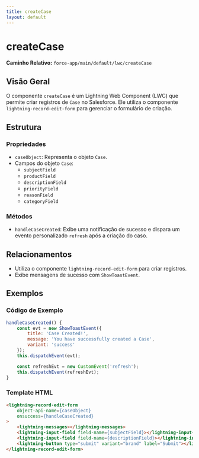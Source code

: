 ```yaml
---
title: createCase
layout: default
---
```


# createCase

**Caminho Relativo:** `force-app/main/default/lwc/createCase`

## Visão Geral
O componente `createCase` é um Lightning Web Component (LWC) que permite criar registros de `Case` no Salesforce. Ele utiliza o componente `lightning-record-edit-form` para gerenciar o formulário de criação.

## Estrutura
### Propriedades
- `caseObject`: Representa o objeto `Case`.
- Campos do objeto `Case`:
  - `subjectField`
  - `productField`
  - `descriptionField`
  - `priorityField`
  - `reasonField`
  - `categoryField`

### Métodos
- `handleCaseCreated`: Exibe uma notificação de sucesso e dispara um evento personalizado `refresh` após a criação do caso.

## Relacionamentos
- Utiliza o componente `lightning-record-edit-form` para criar registros.
- Exibe mensagens de sucesso com `ShowToastEvent`.

## Exemplos
### Código de Exemplo
```javascript
handleCaseCreated() {
    const evt = new ShowToastEvent({
        title: 'Case Created!',
        message: 'You have successfully created a Case',
        variant: 'success'
    });
    this.dispatchEvent(evt);

    const refreshEvt = new CustomEvent('refresh');
    this.dispatchEvent(refreshEvt);
}
```

### Template HTML
```html
<lightning-record-edit-form
    object-api-name={caseObject}
    onsuccess={handleCaseCreated}
>
    <lightning-messages></lightning-messages>
    <lightning-input-field field-name={subjectField}></lightning-input-field>
    <lightning-input-field field-name={descriptionField}></lightning-input-field>
    <lightning-button type="submit" variant="brand" label="Submit"></lightning-button>
</lightning-record-edit-form>
```